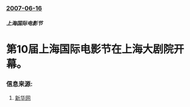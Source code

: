 ### [2007-06-16](/news/2007/06/16/index.md)

##### 上海国际电影节
# 第10届上海国际电影节在上海大剧院开幕。




### 信息来源:

1. [新华网](http://news.xinhuanet.com/ent/2007-06/17/content_6251969.htm)
